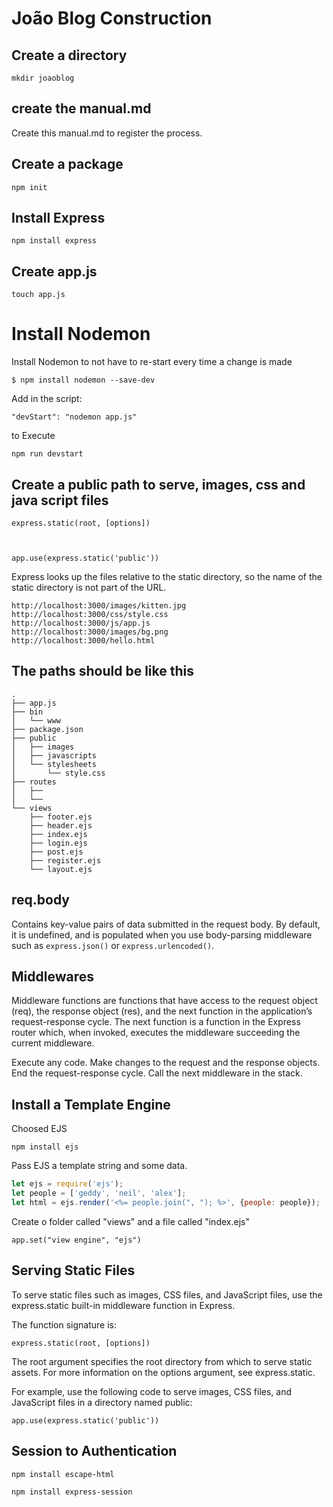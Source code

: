 # João Blog Construction

## Create a directory

    mkdir joaoblog

## create the manual.md

Create this manual.md to register the process.

## Create a package

    npm init

## Install Express

    npm install express

## Create app.js

    touch app.js

# Install Nodemon

Install Nodemon to not have to re-start every time a change is made

    $ npm install nodemon --save-dev

Add in the script:

    "devStart": "nodemon app.js"

to Execute

    npm run devstart

## Create a public path to serve, images, css and java script files
    
    express.static(root, [options])

  

    app.use(express.static('public'))

Express looks up the files relative to the static directory, so the name of the static directory is not part of the URL.

    http://localhost:3000/images/kitten.jpg
    http://localhost:3000/css/style.css
    http://localhost:3000/js/app.js
    http://localhost:3000/images/bg.png
    http://localhost:3000/hello.html

## The paths should  be like this

    .
    ├── app.js
    ├── bin
    │   └── www
    ├── package.json
    ├── public
    │   ├── images
    │   ├── javascripts
    │   └── stylesheets
    │       └── style.css
    ├── routes
    │   ├── 
    │   └── 
    └── views
        ├── footer.ejs
        ├── header.ejs
        ├── index.ejs
        ├── login.ejs
        ├── post.ejs
        ├── register.ejs
        └── layout.ejs


## req.body

Contains key-value pairs of data submitted in the request body. By default, it is undefined, and is populated when you use body-parsing middleware such as `express.json()` or `express.urlencoded()`.

## Middlewares

Middleware functions are functions that have access to the request object (req), the response object (res), and the next function in the application’s request-response cycle. The next function is a function in the Express router which, when invoked, executes the middleware succeeding the current middleware.


Execute any code.
Make changes to the request and the response objects.
End the request-response cycle.
Call the next middleware in the stack.

## Install a Template Engine

Choosed EJS

    npm install ejs

Pass EJS a template string and some data.

```js
let ejs = require('ejs');
let people = ['geddy', 'neil', 'alex'];
let html = ejs.render('<%= people.join(", "); %>', {people: people});
```

Create o folder called "views" and a file called "index.ejs"

    app.set("view engine", "ejs")

## Serving Static Files

To serve static files such as images, CSS files, and JavaScript files, use the express.static built-in middleware function in Express.

The function signature is:

    express.static(root, [options])

The root argument specifies the root directory from which to serve static assets. For more information on the options argument, see express.static.

For example, use the following code to serve images, CSS files, and JavaScript files in a directory named public:

    app.use(express.static('public'))

## Session to Authentication

    npm install escape-html

    npm install express-session
